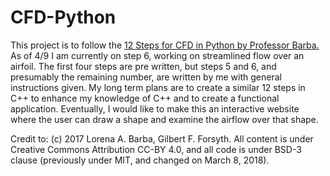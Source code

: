 # CFD-Python

This project is to follow the [12 Steps for CFD in Python by Professor Barba.](url) As of 4/9 I am currently on step 6, working on streamlined flow over an airfoil. The first four steps are pre written, but steps 5 and 6, and presumably the remaining number, are written by me with general instructions given. My long term plans are to create a similar 12 steps in C++ to enhance my knowledge of C++ and to create a functional application. Eventually, I would like to make this an interactive website where the user can draw a shape and examine the airflow over that shape. 

Credit to:
(c) 2017 Lorena A. Barba, Gilbert F. Forsyth. All content is under Creative Commons Attribution CC-BY 4.0, and all code is under BSD-3 clause (previously under MIT, and changed on March 8, 2018).
